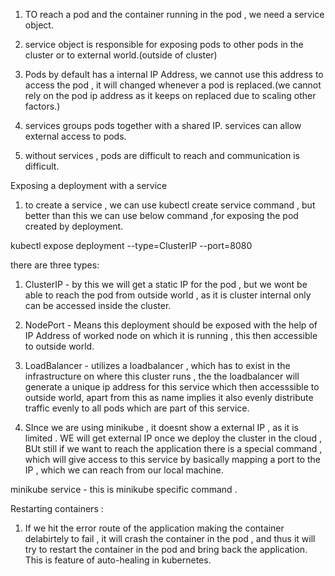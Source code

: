 1. TO reach a pod and the container running in the pod , we need a service object.

2. service object is responsible for exposing pods to other pods in the cluster or to external world.(outside of cluster)

3. Pods by default has a internal IP Address, we cannot use this address to access the pod , it will changed whenever a pod is replaced.(we cannot rely on the pod ip address as it keeps on replaced due to scaling other factors.)

4. services groups pods together with a shared IP. services can allow external access to pods.

5. without services , pods are difficult to reach and communication is difficult.

Exposing a deployment with a service

1. to create a service , we can use kubectl create service command , but better than this we can use below command  ,for exposing the pod created by deployment.

kubectl expose deployment <deployment-name> --type=ClusterIP --port=8080

there are three types:

1. ClusterIP - by this we will get a static IP for the pod , but we wont be able to reach the pod from outside world , as it is cluster internal only can be accessed inside the cluster.

2. NodePort - Means this deployment should be exposed with the help of IP Address of worked node on which it is running , this then accessible to outside world.

3. LoadBalancer - utilizes a loadbalancer , which has to exist in the infrastructure on where this cluster runs , the the loadbalancer will generate a unique ip address for this service which then accesssible to outside world, apart from this as name implies it also evenly distribute traffic evenly to all pods which are part of this service.

4. SInce we are using minikube , it doesnt show a external IP , as it is limited . WE will get external IP once we deploy the cluster in the cloud , BUt still if we want to reach the application there is a special command , which will give access to this service by basically mapping a port to the IP , which we can reach from our local machine.

minikube service <deployment-name>  - this is minikube specific command .

Restarting containers : 


1. If we hit the error route of the application making the container delabirtely to fail , it will crash the container in the pod , and thus it will try to restart the container in the pod and bring back the application. This is feature of auto-healing in kubernetes.